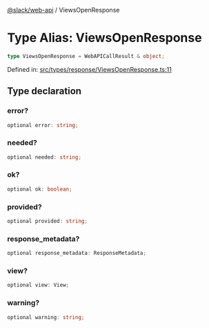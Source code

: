[@slack/web-api](../index.md) / ViewsOpenResponse

# Type Alias: ViewsOpenResponse

```ts
type ViewsOpenResponse = WebAPICallResult & object;
```

Defined in: [src/types/response/ViewsOpenResponse.ts:11](https://github.com/slackapi/node-slack-sdk/blob/main/packages/web-api/src/types/response/ViewsOpenResponse.ts#L11)

## Type declaration

### error?

```ts
optional error: string;
```

### needed?

```ts
optional needed: string;
```

### ok?

```ts
optional ok: boolean;
```

### provided?

```ts
optional provided: string;
```

### response\_metadata?

```ts
optional response_metadata: ResponseMetadata;
```

### view?

```ts
optional view: View;
```

### warning?

```ts
optional warning: string;
```
